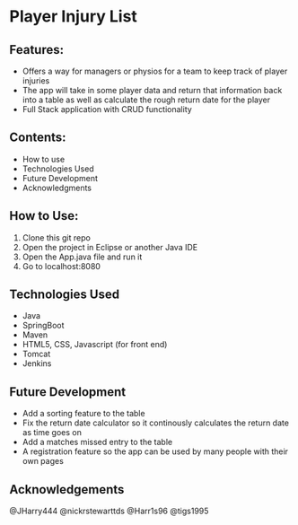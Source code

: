 # Player Injury List

## Features:
- Offers a way for managers or physios for a team to keep track of player injuries
- The app will take in some player data and return that information back into a table as well as calculate the rough return date for the player
- Full Stack application with CRUD functionality

## Contents:
- How to use
- Technologies Used
- Future Development
- Acknowledgments

## How to Use:
1. Clone this git repo
2. Open the project in Eclipse or another Java IDE
3. Open the App.java file and run it
4. Go to localhost:8080

## Technologies Used
- Java
- SpringBoot
- Maven
- HTML5, CSS, Javascript (for front end)
- Tomcat
- Jenkins

## Future Development
- Add a sorting feature to the table
- Fix the return date calculator so it continously calculates the return date as time goes on
- Add a matches missed entry to the table
- A registration feature so the app can be used by many people with their own pages

## Acknowledgements
@JHarry444
@nickrstewarttds
@Harr1s96
@tigs1995 

